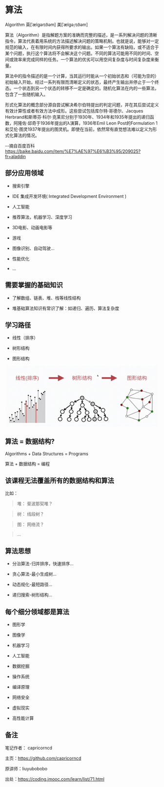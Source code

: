 # 算法

Algorithm 英[ˈælgərɪðəm] 美[ˈælɡəˌrɪðəm]

算法（Algorithm）是指解题方案的准确而完整的描述，是一系列解决问题的清晰指令，算法代表着用系统的方法描述解决问题的策略机制。也就是说，能够对一定规范的输入，在有限时间内获得所要求的输出。如果一个算法有缺陷，或不适合于某个问题，执行这个算法将不会解决这个问题。不同的算法可能用不同的时间、空间或效率来完成同样的任务。一个算法的优劣可以用空间复杂度与时间复杂度来衡量。

算法中的指令描述的是一个计算，当其运行时能从一个初始状态和（可能为空的）初始输入开始，经过一系列有限而清晰定义的状态，最终产生输出并停止于一个终态。一个状态到另一个状态的转移不一定是确定的。随机化算法在内的一些算法，包含了一些随机输入。

形式化算法的概念部分源自尝试解决希尔伯特提出的判定问题，并在其后尝试定义有效计算性或者有效方法中成形。这些尝试包括库尔特·哥德尔、Jacques Herbrand和斯蒂芬·科尔·克莱尼分别于1930年、1934年和1935年提出的递归函数，阿隆佐·邱奇于1936年提出的λ演算，1936年Emil Leon Post的Formulation 1和艾伦·图灵1937年提出的图灵机。即使在当前，依然常有直觉想法难以定义为形式化算法的情况。

--摘自百度百科 https://baike.baidu.com/item/%E7%AE%97%E6%B3%95/209025?fr=aladdin

## 部分应用领域

* 搜索引擎

* IDE 集成开发环境( Integrated Development Environment )

* 人工智能

* 推荐算法，机器学习、深度学习

* 3D电影、动画电影等

* 游戏

* 图像识别、自动驾驶...

* 性能优化

* ...

## 需要掌握的基础知识

* 了解数组、链表、堆、栈等线性结构

* 堆基础算法知识有常识了解：如递归、遍历、算法复杂度

## 学习路径

* 线性（排序）

* 树形结构

* 图形结构

![数法与数据结构](img/001/path.png)

## 算法 = 数据结构?

Algorithms + Data Structures = Programs

算法 + 数据结构 = 编程

## 该课程无法覆盖所有的数据结构和算法

比如：

> 堆： 斐波那契堆？

> 树： 线段树？

> 图： 网络流？

> ...

## 算法思想

* 分治算法-归并排序，快速排序...

* 贪心算法-最小生成树...

* 动态规化-最短路径...

* 递归搜索-树形结构...

## 每个细分领域都是算法

* 图形学

* 图像学

* 机器学习

* 人工智能

* 数据挖掘

* 操作系统

* 编译原理

* 网络安全

* 虚拟现实

* 高性能计算

## 备注

笔记作者： capricorncd

主页：https://github.com/capricorncd

原讲师：liuyubobobo

出处：https://coding.imooc.com/learn/list/71.html
